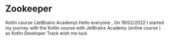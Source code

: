# Zookeeper
Kotlin course (JetBrains Academy)
Hello everyone ,
On 19/02/2022 I started my journey with the Kotlin course with JetBrains Academy (online course ) as Kotlin Developer Track wish me luck
